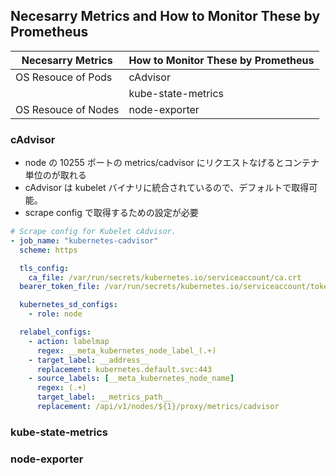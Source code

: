 ## Necesarry Metrics and How to Monitor These by Prometheus

| Necesarry Metrics   | How to Monitor These by Prometheus |
| ------------------- | ---------------------------------- |
| OS Resouce of Pods  | cAdvisor                           |
|                     | kube-state-metrics                 |
| OS Resouce of Nodes | node-exporter                      |

### cAdvisor

- node の 10255 ポートの metrics/cadvisor にリクエストなげるとコンテナ単位のが取れる
- cAdvisor は kubelet バイナリに統合されているので、デフォルトで取得可能。
- scrape config で取得するための設定が必要

```yaml
# Scrape config for Kubelet cAdvisor.
- job_name: "kubernetes-cadvisor"
  scheme: https

  tls_config:
    ca_file: /var/run/secrets/kubernetes.io/serviceaccount/ca.crt
  bearer_token_file: /var/run/secrets/kubernetes.io/serviceaccount/token

  kubernetes_sd_configs:
    - role: node

  relabel_configs:
    - action: labelmap
      regex: __meta_kubernetes_node_label_(.+)
    - target_label: __address__
      replacement: kubernetes.default.svc:443
    - source_labels: [__meta_kubernetes_node_name]
      regex: (.+)
      target_label: __metrics_path__
      replacement: /api/v1/nodes/${1}/proxy/metrics/cadvisor
```

### kube-state-metrics

### node-exporter
